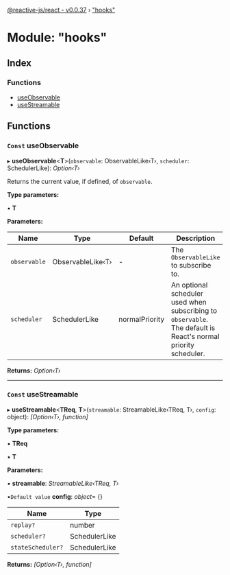 [@reactive-js/react - v0.0.37](../README.md) › ["hooks"](_hooks_.md)

# Module: "hooks"

## Index

### Functions

* [useObservable](_hooks_.md#const-useobservable)
* [useStreamable](_hooks_.md#const-usestreamable)

## Functions

### `Const` useObservable

▸ **useObservable**<**T**>(`observable`: ObservableLike‹T›, `scheduler`: SchedulerLike): *Option‹T›*

Returns the current value, if defined, of `observable`.

**Type parameters:**

▪ **T**

**Parameters:**

Name | Type | Default | Description |
------ | ------ | ------ | ------ |
`observable` | ObservableLike‹T› | - | The `ObservableLike` to subscribe to. |
`scheduler` | SchedulerLike | normalPriority | An optional scheduler used when subscribing to `observable`. The default is React's normal priority scheduler.  |

**Returns:** *Option‹T›*

___

### `Const` useStreamable

▸ **useStreamable**<**TReq**, **T**>(`streamable`: StreamableLike‹TReq, T›, `config`: object): *[Option‹T›, function]*

**Type parameters:**

▪ **TReq**

▪ **T**

**Parameters:**

▪ **streamable**: *StreamableLike‹TReq, T›*

▪`Default value`  **config**: *object*= {}

Name | Type |
------ | ------ |
`replay?` | number |
`scheduler?` | SchedulerLike |
`stateScheduler?` | SchedulerLike |

**Returns:** *[Option‹T›, function]*

